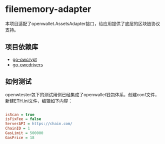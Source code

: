 # filememory-adapter

本项目适配了openwallet.AssetsAdapter接口，给应用提供了底层的区块链协议支持。

## 项目依赖库

- [go-owcrypt](https://github.com/blocktree/go-owcrypt.git)
- [go-owcdrivers](https://github.com/blocktree/.git)

## 如何测试

openwtester包下的测试用例已经集成了openwallet钱包体系，创建conf文件，新建ETH.ini文件，编辑如下内容：

```ini

isScan = true
isFixFee = false
ServerAPI = https://chain.com/
ChainID = 1
GasLimit = 500000
GasPrice = 18


```
